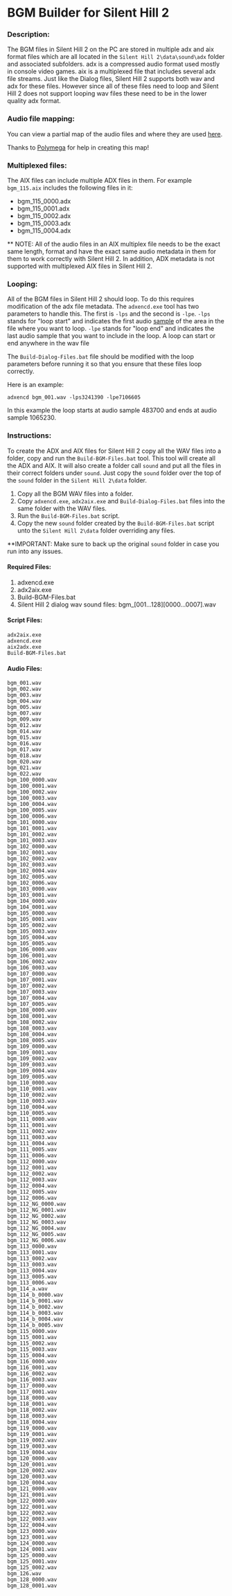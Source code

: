 # BGM Builder for Silent Hill 2

### Description:
The BGM files in Silent Hill 2 on the PC are stored in multiple adx and aix format files which are all located in the `Silent Hill 2\data\sound\adx` folder and associated subfolders. adx is a compressed audio format used mostly in console video games. aix is a multiplexed file that includes several adx file streams. Just like the Dialog files, Silent Hill 2 supports both wav and adx for these files. However since all of these files need to loop and Silent Hill 2 does not support looping wav files these need to be in the lower quality adx format.

### Audio file mapping:
You can view a partial map of the audio files and where they are used [here](BGM-Map.csv).

Thanks to [Polymega](https://github.com/Polymega) for help in creating this map!

### Multiplexed files:

The AIX files can include multiple ADX files in them.  For example `bgm_115.aix` includes the following files in it:
* bgm_115_0000.adx
* bgm_115_0001.adx
* bgm_115_0002.adx
* bgm_115_0003.adx
* bgm_115_0004.adx

** NOTE: All of the audio files in an AIX multiplex file needs to be the exact same length, format and have the exact same audio metadata in them for them to work correctly with Silent Hill 2.  In addition, ADX metadata is not supported with multiplexed AIX files in Silent Hill 2.

### Looping:
All of the BGM files in Silent Hill 2 should loop.  To do this requires modification of the adx file metadata.  The `adxencd.exe` tool has two parameters to handle this.  The first is `-lps` and the second is `-lpe`.  `-lps` stands for "loop start" and indicates the first audio [sample](https://en.wikipedia.org/wiki/Sampling_(signal_processing)) of the area in the file where you want to loop.  `-lpe` stands for "loop end" and indicates the last audio sample that you want to include in the loop.  A loop can start or end anywhere in the wav file

The `Build-Dialog-Files.bat` file should be modified with the loop parameters before running it so that you ensure that these files loop correctly.

Here is an example:
```
adxencd bgm_001.wav -lps3241390 -lpe7106605
```

In this example the loop starts at audio sample 483700 and ends at audio sample 1065230.

### Instructions:
To create the ADX and AIX files for Silent Hill 2 copy all the WAV files into a folder, copy and run the `Build-BGM-Files.bat` tool.  This tool will create all the ADX and AIX.  It will also create a folder call `sound` and put all the files in their correct folders under `sound`.  Just copy the `sound` folder over the top of the `sound` folder in the `Silent Hill 2\data` folder.

1. Copy all the BGM WAV files into a folder.
2. Copy `adxencd.exe`, `adx2aix.exe` and `Build-Dialog-Files.bat` files into the same folder with the WAV files.
3. Run the `Build-BGM-Files.bat` script.
4. Copy the new `sound` folder created by the `Build-BGM-Files.bat` script unto the `Silent Hill 2\data` folder overriding any files.

**IMPORTANT: Make sure to back up the original `sound` folder in case you run into any issues.

#### Required Files:
1. adxencd.exe
2. adx2aix.exe
3. Build-BGM-Files.bat
4. Silent Hill 2 dialog wav sound files: bgm_[001...128][0000...0007].wav

#### Script Files:
	adx2aix.exe
	adxencd.exe
	aix2adx.exe
	Build-BGM-Files.bat

#### Audio Files:
	bgm_001.wav
	bgm_002.wav
	bgm_003.wav
	bgm_004.wav
	bgm_005.wav
	bgm_007.wav
	bgm_009.wav
	bgm_012.wav
	bgm_014.wav
	bgm_015.wav
	bgm_016.wav
	bgm_017.wav
	bgm_018.wav
	bgm_020.wav
	bgm_021.wav
	bgm_022.wav
	bgm_100_0000.wav
	bgm_100_0001.wav
	bgm_100_0002.wav
	bgm_100_0003.wav
	bgm_100_0004.wav
	bgm_100_0005.wav
	bgm_100_0006.wav
	bgm_101_0000.wav
	bgm_101_0001.wav
	bgm_101_0002.wav
	bgm_101_0003.wav
	bgm_102_0000.wav
	bgm_102_0001.wav
	bgm_102_0002.wav
	bgm_102_0003.wav
	bgm_102_0004.wav
	bgm_102_0005.wav
	bgm_102_0006.wav
	bgm_103_0000.wav
	bgm_103_0001.wav
	bgm_104_0000.wav
	bgm_104_0001.wav
	bgm_105_0000.wav
	bgm_105_0001.wav
	bgm_105_0002.wav
	bgm_105_0003.wav
	bgm_105_0004.wav
	bgm_105_0005.wav
	bgm_106_0000.wav
	bgm_106_0001.wav
	bgm_106_0002.wav
	bgm_106_0003.wav
	bgm_107_0000.wav
	bgm_107_0001.wav
	bgm_107_0002.wav
	bgm_107_0003.wav
	bgm_107_0004.wav
	bgm_107_0005.wav
	bgm_108_0000.wav
	bgm_108_0001.wav
	bgm_108_0002.wav
	bgm_108_0003.wav
	bgm_108_0004.wav
	bgm_108_0005.wav
	bgm_109_0000.wav
	bgm_109_0001.wav
	bgm_109_0002.wav
	bgm_109_0003.wav
	bgm_109_0004.wav
	bgm_109_0005.wav
	bgm_110_0000.wav
	bgm_110_0001.wav
	bgm_110_0002.wav
	bgm_110_0003.wav
	bgm_110_0004.wav
	bgm_110_0005.wav
	bgm_111_0000.wav
	bgm_111_0001.wav
	bgm_111_0002.wav
	bgm_111_0003.wav
	bgm_111_0004.wav
	bgm_111_0005.wav
	bgm_111_0006.wav
	bgm_112_0000.wav
	bgm_112_0001.wav
	bgm_112_0002.wav
	bgm_112_0003.wav
	bgm_112_0004.wav
	bgm_112_0005.wav
	bgm_112_0006.wav
	bgm_112_NG_0000.wav
	bgm_112_NG_0001.wav
	bgm_112_NG_0002.wav
	bgm_112_NG_0003.wav
	bgm_112_NG_0004.wav
	bgm_112_NG_0005.wav
	bgm_112_NG_0006.wav
	bgm_113_0000.wav
	bgm_113_0001.wav
	bgm_113_0002.wav
	bgm_113_0003.wav
	bgm_113_0004.wav
	bgm_113_0005.wav
	bgm_113_0006.wav
	bgm_114_a.wav
	bgm_114_b_0000.wav
	bgm_114_b_0001.wav
	bgm_114_b_0002.wav
	bgm_114_b_0003.wav
	bgm_114_b_0004.wav
	bgm_114_b_0005.wav
	bgm_115_0000.wav
	bgm_115_0001.wav
	bgm_115_0002.wav
	bgm_115_0003.wav
	bgm_115_0004.wav
	bgm_116_0000.wav
	bgm_116_0001.wav
	bgm_116_0002.wav
	bgm_116_0003.wav
	bgm_117_0000.wav
	bgm_117_0001.wav
	bgm_118_0000.wav
	bgm_118_0001.wav
	bgm_118_0002.wav
	bgm_118_0003.wav
	bgm_118_0004.wav
	bgm_119_0000.wav
	bgm_119_0001.wav
	bgm_119_0002.wav
	bgm_119_0003.wav
	bgm_119_0004.wav
	bgm_120_0000.wav
	bgm_120_0001.wav
	bgm_120_0002.wav
	bgm_120_0003.wav
	bgm_120_0004.wav
	bgm_121_0000.wav
	bgm_121_0001.wav
	bgm_122_0000.wav
	bgm_122_0001.wav
	bgm_122_0002.wav
	bgm_122_0003.wav
	bgm_122_0004.wav
	bgm_123_0000.wav
	bgm_123_0001.wav
	bgm_124_0000.wav
	bgm_124_0001.wav
	bgm_125_0000.wav
	bgm_125_0001.wav
	bgm_125_0002.wav
	bgm_126.wav
	bgm_128_0000.wav
	bgm_128_0001.wav
